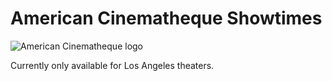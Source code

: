 # American Cinematheque Showtimes

![American Cinematheque logo](https://matchfire.com/wp-content/uploads/2021/04/02_fullwidth_ac_logo_primary-scaled.jpg)

Currently only available for Los Angeles theaters.